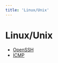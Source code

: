 ```yaml
---
title: 'Linux/Unix'
---
```


# Linux/Unix

* [OpenSSH](/linux/001_openssh)
* [ICMP](/linux/002_icmp)
